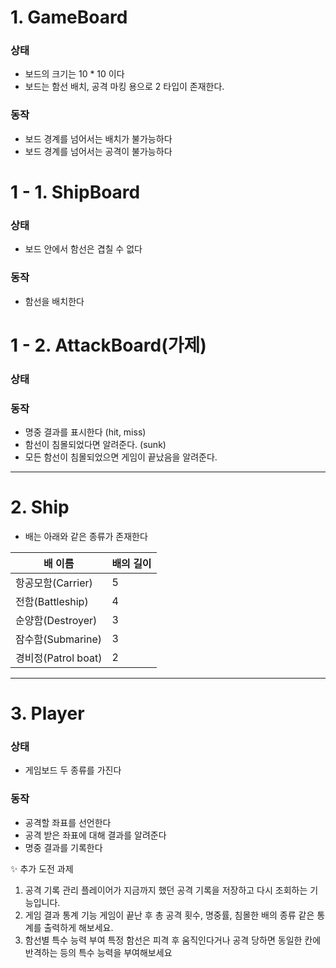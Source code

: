 # 1. GameBoard
### 상태
- 보드의 크기는 10 * 10 이다
- 보드는 함선 배치, 공격 마킹 용으로 2 타입이 존재한다.
### 동작
- 보드 경계를 넘어서는 배치가 불가능하다
- 보드 경계를 넘어서는 공격이 불가능하다

# 1 - 1. ShipBoard
### 상태
- 보드 안에서 함선은 겹칠 수 없다

### 동작
- 함선을 배치한다

# 1 - 2. AttackBoard(가제)
### 상태

### 동작
- 명중 결과를 표시한다 (hit, miss)
- 함선이 침몰되었다면 알려준다. (sunk)
- 모든 함선이 침몰되었으면 게임이 끝났음을 알려준다.

--- 

# 2. Ship
- 배는 아래와 같은 종류가 존재한다

| **배 이름** | **배의 길이** |
| --- | --- |
| 항공모함(Carrier) | 5 |
| 전함(Battleship) | 4 |
| 순양함(Destroyer) | 3 |
| 잠수함(Submarine) | 3 |
| 경비정(Patrol boat) | 2 |


---

# 3. Player
### 상태
- 게임보드 두 종류를 가진다

### 동작
- 공격할 좌표를 선언한다
- 공격 받은 좌표에 대해 결과를 알려준다
- 명중 결과를 기록한다

✨ 추가 도전 과제
1. 공격 기록 관리
플레이어가 지금까지 했던 공격 기록을 저장하고 다시 조회하는 기능입니다.
2. 게임 결과 통계 기능
게임이 끝난 후 총 공격 횟수, 명중률, 침몰한 배의 종류 같은 통계를 출력하게 해보세요.
3. 함선별 특수 능력 부여
특정 함선은 피격 후 움직인다거나 공격 당하면 동일한 칸에 반격하는 등의 특수 능력을 부여해보세요
